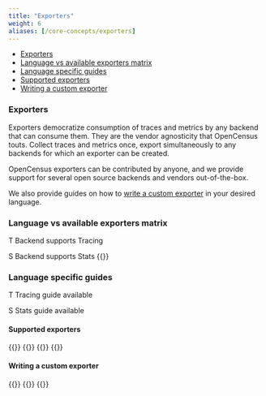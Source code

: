 ```yaml
---
title: "Exporters"
weight: 6
aliases: [/core-concepts/exporters]
---
```


- [Exporters](#exporters)
- [Language vs available exporters matrix](#language-vs-available-exporters-matrix)
- [Language specific guides](#language-specific-guides)
- [Supported exporters](#supported-exporters)
- [Writing a custom exporter](#writing-a-custom-exporter)


### Exporters
Exporters democratize consumption of traces and metrics by any backend that can consume them.
They are the vendor agnosticity that OpenCensus touts. Collect traces and metrics once, export
simultaneously to any backends for which an exporter can be created.

OpenCensus exporters can be contributed by anyone, and we provide support for several
open source backends and vendors out-of-the-box.

We also provide guides on how to [write a custom exporter](#writing-a-custom-exporter) in your desired language.

### Language vs available exporters matrix

<abbr class="trace-exporter blue white-text">T</abbr> Backend supports Tracing

<abbr class="stats-exporter teal white-text">S</abbr> Backend supports Stats
{{<feature-matrix>}}


### Language specific guides
<abbr class="trace-exporter blue white-text">T</abbr> Tracing guide available

<abbr class="stats-exporter teal white-text">S</abbr> Stats guide available

#### Supported exporters
{{<card-exporter target-url="supported-exporters/go" src="/images/gopher.png" lang="Go" tracing="true" stats="true">}}
{{<card-exporter target-url="supported-exporters/java" src="/images/java-icon.png" lang="Java" tracing="true" stats="true">}}
{{<card-exporter target-url="supported-exporters/python" src="/images/python-icon.png" lang="Python" tracing="true">}}
{{<card-exporter target-url="supported-exporters/node.js" src="/images/nodejs.png" lang="Node.js" tracing="true" stats="true">}}

#### Writing a custom exporter
{{<card-exporter target-url="custom-exporter/go" src="/images/gopher.png" lang="Go" tracing="true" stats="true">}}
{{<card-exporter target-url="custom-exporter/java" src="/images/java-icon.png" lang="Java" tracing="true">}}
{{<card-exporter target-url="custom-exporter/node.js" src="/images/nodejs.png" lang="Node.js" tracing="true" stats="true">}}
